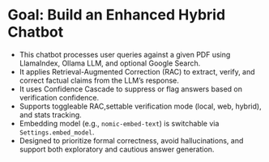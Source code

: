 # Goal: Build an Enhanced Hybrid Chatbot 

- This chatbot processes user queries against a given PDF using LlamaIndex, Ollama LLM, and optional Google Search.  
- It applies Retrieval-Augmented Correction (RAC) to extract, verify, and correct factual claims from the LLM’s response.  
- It uses Confidence Cascade to suppress or flag answers based on verification confidence.  
- Supports toggleable RAC,settable verification mode (local, web, hybrid), and stats tracking.  
- Embedding model (e.g., `nomic-embed-text`) is switchable via `Settings.embed_model`.  
- Designed to prioritize formal correctness, avoid hallucinations, and support both exploratory and cautious answer generation.
